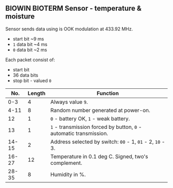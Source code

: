## BIOWIN BIOTERM Sensor - temperature & moisture

Sensor sends data using is OOK modulation at 433.92 MHz.

* start bit ~9 ms
* `1` data bit ~4 ms
* `0` data bit ~2 ms

Each packet consist of:
* start bit
* 36 data bits
* stop bit - valued `0`

| No. | Length | Function                                                                |
|-----|--------|-------------------------------------------------------------------------|
|0-3  |4       |Always value `9`.                                                        |
|4-11 |8       |Random number generated at power-on.                                     |
|12   |1       |`0` - battery OK, `1` - weak battery.                                    |
|13   |1       |`1` - transmission forced by button, `0` - automatic transmission.       |
|14-15|2       |Address selected by switch: `00` - 1, `01` - 2, `10` - 3.                |
|16-27|12      |Temperature in 0.1 deg C. Signed, two's complement.                      |
|28-35|8       |Humidity in %.                                                           |



